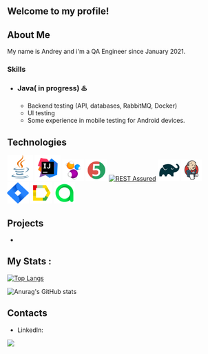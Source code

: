 ## Welcome to my profile!


## About Me
My name is Andrey and i'm a QA Engineer since January 2021. 

### Skills
- ### Java( in progress) :hotsprings: 
    - Backend testing (API, databases, RabbitMQ, Docker)
    - UI testing
    - Some experience in mobile testing for Android devices.
  

## Technologies

<p align="left">
<a href="https://www.java.com/"><img src="images/logo/Java.svg" width="60" height="60"  alt="Java"/></a>
<a href="https://www.jetbrains.com/idea/"><img src="images/logo/Idea.svg" width="60" height="60"  alt="IDEA"/></a>
<a href="https://selenide.org"><img src="images/logo/Selenide.svg" title="Selenide" alt="Selenide" width="50" height="50"/></a>
<a href="https://junit.org/junit5"><img src="images/logo/Junit5.svg" title="JUnit5" alt="JUnit5" width="50" height="50"/></a>
</a><a href="https://rest-assured.io"><img src="images/logo/rest_assured.svg" title="RestAssured" alt="REST Assured" width="50" height="50"/></a>
<a href="https://gradle.org"><img src="images/logo/gradle.svg" title="Gradle" alt="Gradle" width="50" height="50"/></a>
<a href="https://www.jenkins.io"><img src="images/logo/jenkins.svg" title="Jenkins" alt="Jenkins" width="50" height="50"/></a>
<a href="https://www.atlassian.com/software/jira"><img src="images/logo/Jira.svg" title="Jira" alt="Jira" width="50" height="50"/></a>
<a href="https://qameta.io/allure-report"><img src="images/logo/Allure.svg" title="Allure" alt="Allure Report" width="50" height="50"/></a>
<a href="https://qameta.io"><img src="images/logo/Allure_TO.svg" title="Allure Testops" alt="Allure_TO" width="50" height="50"/></a>


## Projects
- 

## My Stats :
[![Top Langs](https://github-readme-stats.vercel.app/api/top-langs/?username=ZhizhkunAV&layout=compact&theme=vision-friendly-dark)](https://github.com/anuraghazra/github-readme-stats)

![Anurag's GitHub stats](https://github-readme-stats.vercel.app/api?username=ZhizhkunAV&show_icons=true&theme=vision-friendly-dark)

## Contacts
- LinkedIn: 

<div id="header" align="left">
  <img src="https://media.giphy.com/media/a1ipAJgNqhs25L8371/giphy.gif" width="700"/>
</div>
